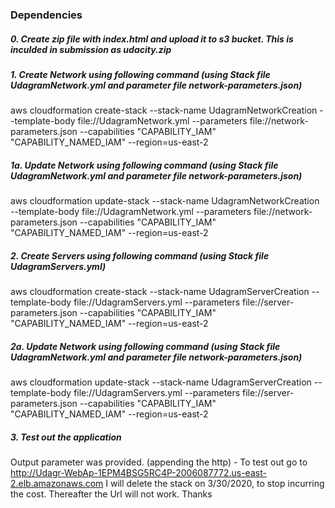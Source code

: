 ### Dependencies
##### 0. Create zip file with index.html and upload it to s3 bucket. This is inculded in submission as udacity.zip

##### 1. Create Network using following command (using Stack file UdagramNetwork.yml and parameter file network-parameters.json)
aws cloudformation create-stack --stack-name UdagramNetworkCreation --template-body file://UdagramNetwork.yml --parameters file://network-parameters.json --capabilities "CAPABILITY_IAM" "CAPABILITY_NAMED_IAM" --region=us-east-2

##### 1a. Update Network using following command (using Stack file UdagramNetwork.yml and parameter file network-parameters.json)
aws cloudformation update-stack --stack-name UdagramNetworkCreation --template-body file://UdagramNetwork.yml --parameters file://network-parameters.json --capabilities "CAPABILITY_IAM" "CAPABILITY_NAMED_IAM" --region=us-east-2

##### 2. Create Servers using following command (using Stack file UdagramServers.yml)
aws cloudformation create-stack --stack-name UdagramServerCreation --template-body file://UdagramServers.yml --parameters file://server-parameters.json --capabilities "CAPABILITY_IAM" "CAPABILITY_NAMED_IAM" --region=us-east-2

##### 2a. Update Network using following command (using Stack file UdagramNetwork.yml and parameter file network-parameters.json)
aws cloudformation update-stack --stack-name UdagramServerCreation --template-body file://UdagramServers.yml --parameters file://server-parameters.json --capabilities "CAPABILITY_IAM" "CAPABILITY_NAMED_IAM" --region=us-east-2

##### 3. Test out the application
Output parameter was provided. (appending the http) - To test out go to http://Udagr-WebAp-1EPM4BSG5RC4P-2006087772.us-east-2.elb.amazonaws.com
I will delete the stack on 3/30/2020, to stop incurring the cost. Thereafter the Url will not work. Thanks


